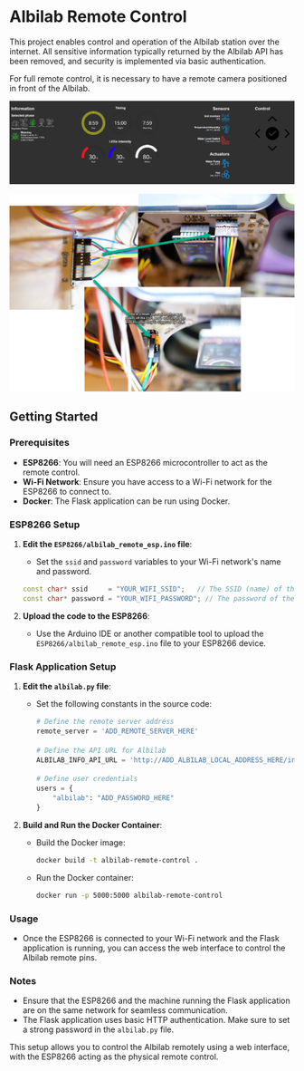 # Albilab Remote Control

This project enables control and operation of the Albilab station over the internet. All sensitive information typically returned by the Albilab API has been removed, and security is implemented via basic authentication.

For full remote control, it is necessary to have a remote camera positioned in front of the Albilab.


![Preview of the web interface](Resources/PC_prntscr.png)

![How to connect the EPS with the Albilab station](Resources/How_To_Connect.png)


## Getting Started

### Prerequisites

- **ESP8266**: You will need an ESP8266 microcontroller to act as the remote control.
- **Wi-Fi Network**: Ensure you have access to a Wi-Fi network for the ESP8266 to connect to.
- **Docker**: The Flask application can be run using Docker.

### ESP8266 Setup

1. **Edit the `ESP8266/albilab_remote_esp.ino` file**:
   - Set the `ssid` and `password` variables to your Wi-Fi network's name and password.

   ```cpp
   const char* ssid     = "YOUR_WIFI_SSID";   // The SSID (name) of the Wi-Fi network you want to connect to
   const char* password = "YOUR_WIFI_PASSWORD"; // The password of the Wi-Fi network
   ```

2. **Upload the code to the ESP8266**:
   - Use the Arduino IDE or another compatible tool to upload the `ESP8266/albilab_remote_esp.ino` file to your ESP8266 device.

### Flask Application Setup

1. **Edit the `albilab.py` file**:
   - Set the following constants in the source code:

     ```python
     # Define the remote server address
     remote_server = 'ADD_REMOTE_SERVER_HERE'

     # Define the API URL for Albilab
     ALBILAB_INFO_API_URL = 'http://ADD_ALBILAB_LOCAL_ADDRESS_HERE/info'

     # Define user credentials
     users = {
         "albilab": "ADD_PASSWORD_HERE"
     }
     ```

2. **Build and Run the Docker Container**:
   - Build the Docker image:

     ```bash
     docker build -t albilab-remote-control .
     ```

   - Run the Docker container:

     ```bash
     docker run -p 5000:5000 albilab-remote-control
     ```

### Usage

- Once the ESP8266 is connected to your Wi-Fi network and the Flask application is running, you can access the web interface to control the Albilab remote pins.

### Notes

- Ensure that the ESP8266 and the machine running the Flask application are on the same network for seamless communication.
- The Flask application uses basic HTTP authentication. Make sure to set a strong password in the `albilab.py` file.

This setup allows you to control the Albilab remotely using a web interface, with the ESP8266 acting as the physical remote control.

